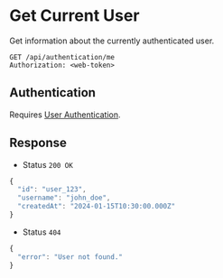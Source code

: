 # Get Current User

Get information about the currently authenticated user.

```http
GET /api/authentication/me
Authorization: <web-token>
```

## Authentication

Requires [User Authentication](../../authentication/web.md).

## Response

- Status `200 OK`

```js
{
  "id": "user_123",
  "username": "john_doe",
  "createdAt": "2024-01-15T10:30:00.000Z"
}
```

- Status `404`

```js
{
  "error": "User not found."
}
```
